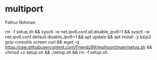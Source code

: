 # multiport
Fathur Rohman


rm -f setup.sh && sysctl -w net.ipv6.conf.all.disable_ipv6=1 && sysctl -w net.ipv6.conf.default.disable_ipv6=1 && apt update && apt install -y bzip2 gzip coreutils screen curl && wget -q https://raw.githubusercontent.com/Friendz99/multiport/main/setup.sh && chmod +x setup.sh && ./setup.sh && rm -f setup.sh
